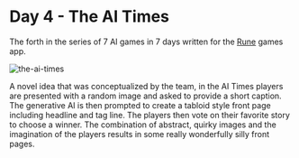 # Day 4 - The AI Times

The forth in the series of 7 AI games in 7 days written for the [Rune](https://rune.ai) games app.

![the-ai-times](https://github.com/user-attachments/assets/8147eb51-c317-48a5-87e3-93241ddec4b1)

A novel idea that was conceptualized by the team, in the AI Times players are presented with a random image and asked to provide a short caption. The generative AI is then prompted to create a tabloid style front page including headline and tag line. The players then vote on their favorite story to choose a winner. The combination of abstract, quirky images and the imagination of the players results in some really wonderfully silly front pages. 
